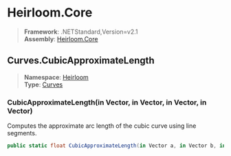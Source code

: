 # Heirloom.Core

> **Framework**: .NETStandard,Version=v2.1  
> **Assembly**: [Heirloom.Core][0]  

## Curves.CubicApproximateLength

> **Namespace**: [Heirloom][0]  
> **Type**: [Curves][1]  

### CubicApproximateLength(in Vector, in Vector, in Vector, in Vector)

Computes the approximate arc length of the cubic curve using line segments.

```cs
public static float CubicApproximateLength(in Vector a, in Vector b, in Vector c, in Vector d)
```

[0]: ../../../Heirloom.Core.md
[1]: ../Curves.md
